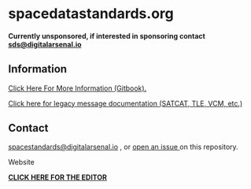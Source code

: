 # spacedatastandards.org

#### Currently unsponsored, if interested in sponsoring contact sds@digitalarsenal.io

<h2>Information</h2>

<a href="https://digitalarsenal-io-inc.gitbook.io/spacedatastandards.org/">Click Here For More Information (Gitbook).</a>

<a href="https://github.com/DigitalArsenal/spacedatastandards.org/tree/main/survey/legacy-messages">Click here for legacy message documentation (SATCAT, TLE, VCM, etc.)</a>

<h2>Contact</h2>

<a href='mailto:tj@digitalarsenal.io'>spacestandards@digitalarsenal.io</a>
, or
<a href='https://github.com/DigitalArsenal/spacedatastandards.org/issues'>
open an issue
</a>
on this repository.

</p>

Website

**[CLICK HERE FOR THE EDITOR](https://spacedatastandards.org)**
